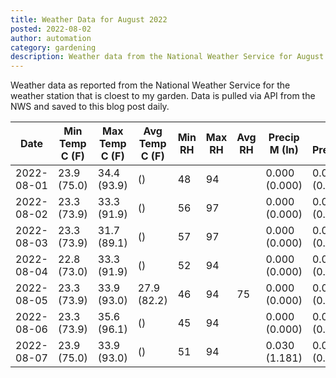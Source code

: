 ```yaml
---
title: Weather Data for August 2022
posted: 2022-08-02
author: automation
category: gardening
description: Weather data from the National Weather Service for August 2022
---
```


Weather data as reported from the National Weather Service for the weather station 
that is cloest to my garden. Data is pulled via API from the NWS and saved to this 
blog post daily.

|Date|Min Temp C (F)|Max Temp C (F)|Avg Temp C (F)|Min RH|Max RH|Avg RH|Precip M (In)|Avg Precip/Hr|
|---|---|---|---|---|---|---|---|---|
|2022-08-01|23.9 (75.0)|34.4 (93.9)| ()|48|94||0.000 (0.000)|0.000 (0.000)|
|2022-08-02|23.3 (73.9)|33.3 (91.9)| ()|56|97||0.000 (0.000)|0.000 (0.000)|
|2022-08-03|23.3 (73.9)|31.7 (89.1)| ()|57|97||0.000 (0.000)|0.000 (0.000)|
|2022-08-04|22.8 (73.0)|33.3 (91.9)| ()|52|94||0.000 (0.000)|0.000 (0.000)|
|2022-08-05|23.3 (73.9)|33.9 (93.0)|27.9 (82.2)|46|94|75|0.000 (0.000)|0.000 (0.000)|
|2022-08-06|23.3 (73.9)|35.6 (96.1)| ()|45|94||0.000 (0.000)|0.000 (0.000)|
|2022-08-07|23.9 (75.0)|33.9 (93.0)| ()|51|94||0.030 (1.181)|0.038 (0.038)|
